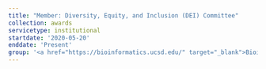 ```yaml
---
title: "Member: Diversity, Equity, and Inclusion (DEI) Committee"
collection: awards
servicetype: institutional
startdate: '2020-05-20'
enddate: 'Present'
group: '<a href="https://bioinformatics.ucsd.edu/" target="_blank">Bioinformatics & Systems Biology (BISB) Graduate Program</a>, UC San Diego'
---
```

